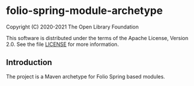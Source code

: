 # folio-spring-module-archetype

Copyright (C) 2020-2021 The Open Library Foundation

This software is distributed under the terms of the Apache License,
Version 2.0. See the file [LICENSE](LICENSE) for more information.

## Introduction
The project is a Maven archetype for Folio Spring based modules.
